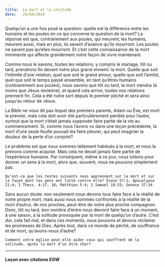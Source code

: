 ```yaml
---
title:  La mort et la solitude
date:   24/04/2019
---
```


Quelqu’un a une fois posé la question: quelle est la différence entre les humains et les poules en ce qui concerne la question de la mort? La réponse est que, contrairement aux poules, qui meurent, les humains, meurent aussi, mais en plus, ils savent d’avance qu’ils mourront. Les poules ne savent pas qu’elles mourront. Et c’est cette connaissance de la mort imminente qui affecte grandement notre façon de vivre maintenant.

Comme nous le savons, toutes les relations, y compris le mariage, tôt ou tard, prendrons fin devant notre plus grand ennemi: la mort. Quelle que soit l’intimité d’une relation, quel que soit le grand amour, quelle que soit l’amitié, quel que soit le temps passé ensemble, en tant qu’êtres humains (contrairement aux poules), nous savons que tôt ou tard, la mort viendra (à moins que Jésus revienne), et quand cela arrive, toutes nos relations prennent fin. Cela a été notre sort depuis le premier péché et sera ainsi jusqu’au retour de Jésus.

La Bible ne nous dit pas lequel des premiers parents, Adam ou Ève, est mort le premier, mais cela doit avoir été particulièrement pénible pour l’autre, surtout que la mort n’était jamais supposée faire partie de la vie au commencement. Si, comme nous l’avons vu dans une leçon précédente, la mort d’une seule feuille pouvait les faire pleurer, qui peut imaginer la douleur de la perte d’un conjoint?

Le problème est que nous sommes tellement habitués à la mort, et nous la prenons comme acquise. Mais cela ne devait jamais faire partie de l’expérience humaine. Par conséquent, même à ce jour, nous luttons pour donner un sens à la mort, alors que, souvent, nous ne pouvons simplement pas.

`Qu’est-ce que les textes suivants nous apprennent sur la mort et sur la façon dont les gens ont lutté contre elle? Ésaïe 57:1; Apocalypse 21:4; 1 Thess. 4:17, 18; Matthieu 5:4; 2 Samuel 18:33; Genèse 37:34.`

Sans aucun doute: non seulement nous devons tous faire face à la réalité de notre propre mort, mais aussi nous sommes confrontés à la réalité de la mort d’autrui, de nos proches, peut-être de notre plus proche compagnon. Donc, tôt ou tard, bon nombre d’entre nous devront faire face à un moment, à une saison, à la solitude provoquée par la mort de quelqu’un d’autre. C’est dur, cela fait mal, et dans ces moments, nous pouvons et devons réclamer les promesses de Dieu. Après tout, dans ce monde de péché, de souffrance et de mort, qu’avons-nous d’autre?

`Comment votre église peut-elle aider ceux qui souffrent de la solitude, après la mort d’un être cher?`

---

#### Leçon avec citations EGW